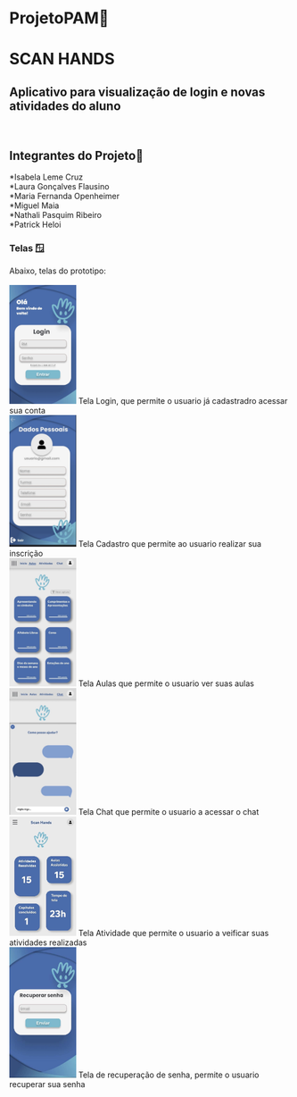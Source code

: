 # ProjetoPAM🚀<br>
# SCAN HANDS<br>
<h2>Aplicativo para visualização de login e novas atividades do aluno</h2><br>

## Integrantes do Projeto🤝 

*Isabela Leme Cruz<br>
*Laura Gonçalves Flausino<br>
*Maria Fernanda Openheimer<br>
*Miguel Maia<br>
*Nathali Pasquim Ribeiro<br>
*Patrick Heloi<br>

### Telas 🪟<br>
Abaixo, telas do prototipo: <br>
<br>
<img src="login.jpg" alt="Logo GitHub" width="120">
Tela Login, que permite o usuario já cadastradro acessar sua conta<br>
<img src="dadospessoais.jpg" alt="Logo GitHub" width="120">
Tela Cadastro que permite ao usuario realizar sua inscrição<br>
<img src="aulas.jpg" alt="Logo GitHub" width="120">
Tela Aulas que permite o usuario ver suas aulas<br>
<img src="chat.jpg" alt="Logo GitHub" width="120">
Tela Chat que permite o usuario a acessar o chat<br>
<img src="atividade.jpg" alt="Logo GitHub" width="120">
Tela Atividade que permite o usuario a veificar suas atividades realizadas<br>
<img src="rec.senha.jpg" alt="Logo GitHub" width="120">
Tela de recuperação de senha, permite o usuario recuperar sua senha


